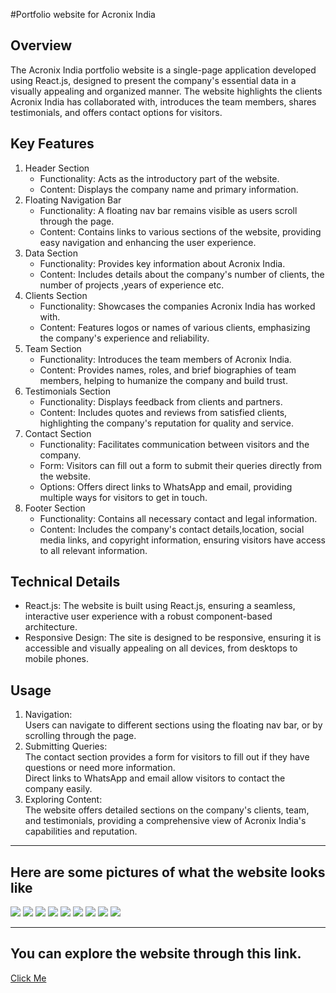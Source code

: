 #Portfolio website for Acronix India 

<h2>Overview</h2>
<p>The Acronix India portfolio website is a single-page application developed using React.js, designed to present the company's essential data in a visually appealing and organized manner. The website highlights the clients Acronix India has collaborated with, introduces the team members, shares testimonials, and offers contact options for visitors.</p>

<h2>Key Features</h2>
<ol>
<li>  
Header Section
<ul>
<li> Functionality: Acts as the introductory part of the website.</li> 
<li> Content: Displays the company name and primary information.</li> 
</ul>
</li>

<li>
Floating Navigation Bar
  <ul>
<li>Functionality: A floating nav bar remains visible as users scroll through the page.</li>
<li>Content: Contains links to various sections of the website, providing easy navigation and enhancing the user experience.</li>
  </ul>
</li>

<li>
Data Section
  <ul>
<li>Functionality: Provides key information about Acronix India.</li>
<li>Content: Includes details about the company's number of clients, the number of projects ,years of experience etc.</li>
  </ul>
  </li>

<li>
Clients Section
  <ul>
<li>Functionality: Showcases the companies Acronix India has worked with.</li>
<li>Content: Features logos or names of various clients, emphasizing the company's experience and reliability.</li>
  </ul>
</li>

<li>
Team Section
  <ul>
<li>Functionality: Introduces the team members of Acronix India.</li>
<li>Content: Provides names, roles, and brief biographies of team members, helping to humanize the company and build trust.</li>
  </ul>
  </li>

<li>
Testimonials Section
  <ul>
<li>Functionality: Displays feedback from clients and partners.</li>
<li>Content: Includes quotes and reviews from satisfied clients, highlighting the company's reputation for quality and service.</li>
  </ul>
  </li>

 <li> 
Contact Section
   <ul>
<li>Functionality: Facilitates communication between visitors and the company.</li>
<li>Form: Visitors can fill out a form to submit their queries directly from the website.</li>
<li>Options: Offers direct links to WhatsApp and email, providing multiple ways for visitors to get in touch.</li>
   </ul>
</li>

<li>
Footer Section
  <ul>
<li>Functionality: Contains all necessary contact and legal information.</li>
<li>Content: Includes the company's contact details,location, social media links, and copyright information, ensuring visitors have access to all relevant information.</li>
  </ul>
</li>
</ol>


<h2>Technical Details</h2>
<ul>
<li>React.js: The website is built using React.js, ensuring a seamless, interactive user experience with a robust component-based architecture.</li>
<li>Responsive Design: The site is designed to be responsive, ensuring it is accessible and visually appealing on all devices, from desktops to mobile phones.</li>
</ul>

<h2>Usage</h2>
<ol>
<li>
Navigation:<br>
Users can navigate to different sections using the floating nav bar, or by scrolling through the page.</li>

<li>
Submitting Queries:<br>
The contact section provides a form for visitors to fill out if they have questions or need more information.<br>
Direct links to WhatsApp and email allow visitors to contact the company easily.</li>

<li>
Exploring Content:<br>
The website offers detailed sections on the company's clients, team, and testimonials, providing a comprehensive view of Acronix India's capabilities and reputation.</li>
</ol>
<hr>



<h2>Here are some pictures of what the website looks like </h2>
<img src="https://github.com/sanyuktakulkarni8/Acronix_India/assets/114467272/58494441-4c75-426f-82ee-3e1d248cf0df">
<img src="https://github.com/sanyuktakulkarni8/Acronix_India/assets/114467272/53243b53-a277-468e-947b-17e00b65bc93">
<img src="https://github.com/sanyuktakulkarni8/Acronix_India/assets/114467272/a16bb119-df43-4dbb-91eb-c8f5da81f51d">
<img src="https://github.com/sanyuktakulkarni8/Acronix_India/assets/114467272/58494441-4c75-426f-82ee-3e1d248cf0df">
<img src="https://github.com/sanyuktakulkarni8/Acronix_India/assets/114467272/a6b30cd2-0503-4628-82f9-16286e60b7f3">
<img src="https://github.com/sanyuktakulkarni8/Acronix_India/assets/114467272/53d403cf-aec7-4dc8-9088-b1abfffff159">
<img src="https://github.com/sanyuktakulkarni8/Acronix_India/assets/114467272/8ec0207a-0342-4fb4-8496-eab734ac9764">
<img src="(https://github.com/sanyuktakulkarni8/Acronix_India/assets/114467272/0e4dc8cf-5222-41ce-8406-0c28f3594acd">
<img src="https://github.com/sanyuktakulkarni8/Acronix_India/assets/114467272/c7419dd8-6f4f-4eb3-8a2e-ff24f671a1b9">








<hr>

<h2>You can explore the website through this link.</h2>
<a href="https://www.acronixindia.com/">Click Me</a>
